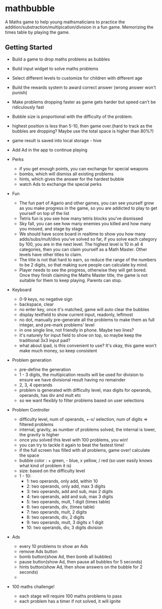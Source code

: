 # mathbubble

A Maths game to help young mathsmaticians to practice the
addition/substraction/multipication/division in a fun game. Memorizing the times table by playing
the game.

## Getting Started

- Build a game to drop maths problems as bubbles
- Build input widget to solve maths problems
- Select different levels to customize for children with different age
- Build the rewards system to award correct answer (wrong answer won't punish)
- Make problems dropping faster as game gets harder but speed can't be ridiculously fast
- Bubble size is proportional with the difficulty of the problem.
- highest position is less than 5-10, then game over.(hard to track as the bubbles are dropping?
  Maybe use the total space is higher than 80%?)
- game result is saved into local storage - hive
- Add Ad in the app to continue playing
- Perks
    - if you get enough points, you can exchange for special weapons
    - bombs, which will dismiss all existing problems
    - hints, which gives the answer for the hardest bubble
    - watch Ads to exchange the special perks
- Fun
    - The fun part of Agario and other games, you can see yourself grow as you make progress in the
      game, so you are addicted to play to get yourself on top of the list
    - Tetris fun is you see how many tetris blocks you've dismissed
    - Sky fall, you can see how many enemies you killed and how many you missed, and stage by stage
    - We should have score board in realtime to show you how many adds/subs/mult/divs you've solved
      so far, if you solve each category by 100, you are in the next level. The highest level is 10
      in all 4 categories, then you can claim yourself as a Math Master. Other levels have other
      titles to claim.
    - The title is not that hard to earn, so reduce the range of the numbers to be 2 digits, so that
      making sure people can calculate by mind.
    - Player needs to see the progress, otherwise they will get bored. Once they finish claiming the
      Maths Master title, the game is not suitable for them to keep playing. Parents can stop.

- Keyboard
    - 0-9 keys, no negative sign
    - backspace, clear
    - no enter key, once it's matched, game will auto clear the bubbles
    - display textfield to show current input, readonly, leftmost
    - no dot, manually pre-generate all the problems to make them as full integer, and pre-mark
      problems' level
    - in one single line, not friendly in phone. Maybe two lines?
    - it's naturely for input field to show on top, so maybe keep the traditional 3x3 input pad?
    - what about ipad, is this convenient to use? It's okay, this game won't make much money, so
      keep consistent

- Problem generation
    - pre-define the generation
    - 1 - 3 digits, the multipication results will be used for division to ensure we have divisional
      result having no remainder
    - 2, 3, 4 operands
    - problem is generated with difficulty level, max digits for operands, operands, has div and
      mult etc
    - so we want flexibly to filter problems based on user selections

- Problem Controller
    - difficulty level, num of operands, +-x/ selection, num of digits => filtered problems
    - internal, gravity, as number of problems solved, the internal is lower, the gravity is higher
    - once you solved this level with 100 problems, you win!
    - you can try to tackle it again to beat the fastest time!
    - if the full screen has filled with all problems, game over! calculate the space
    - bubble color : + green, - blue, x yellow, / red (so user easily knows what kind of problem it
      is)
    - size: based on the difficulty level
    - 1 - 10:
        - 1: two operands, only add, within 10
        - 2: two operands, only add, max 3 digits
        - 3: two operands, add and sub, max 2 digits
        - 4: two operands, add and sub, max 3 digits
        - 5: two operands, mult, 1 digit (times table)
        - 6: two operands, div, (times table)
        - 7: two operands, mult, 2 digits
        - 8: two operands, div, 2 digits
        - 9: two operands, mult, 3 digits x 1 digit
        - 10: two operands, div, 3 digits division

- Ads
    - every 10 problems to show an Ads
    - remove Ads button
    - bomb button(show Ad, then bomb all bubbles)
    - pause button(show Ad, then pause all bubbles for 5 seconds)
    - hints button(show Ad, then show answers on the bubble for 2 seconds)
    -


- 100 maths challenge!
    - each stage will require 100 maths problems to pass
    - each problem has a timer if not solved, it will ignite
